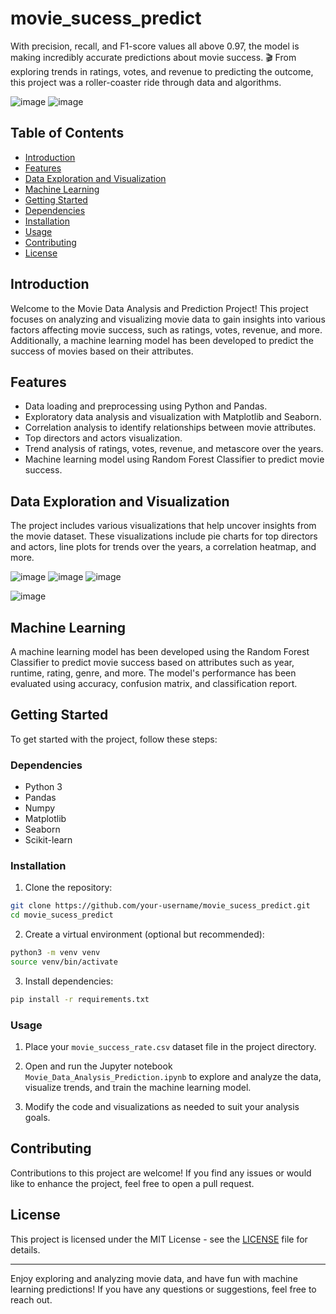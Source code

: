 # movie_sucess_predict
With precision, recall, and F1-score values all above 0.97, the model is making incredibly accurate predictions about movie success.  🎬 From exploring trends in ratings, votes, and revenue to predicting the outcome, this project was a roller-coaster ride through data and algorithms. 


![image](https://github.com/thekasyap/movie_sucess_predict/assets/113460291/c6c3b015-bae9-48f5-9e94-a1df61c85d38)
![image](https://github.com/thekasyap/movie_sucess_predict/assets/113460291/8c128026-10ca-4e79-ae31-4d17d9a20131)

## Table of Contents

- [Introduction](#introduction)
- [Features](#features)
- [Data Exploration and Visualization](#data-exploration-and-visualization)
- [Machine Learning](#machine-learning)
- [Getting Started](#getting-started)
- [Dependencies](#dependencies)
- [Installation](#installation)
- [Usage](#usage)
- [Contributing](#contributing)
- [License](#license)

## Introduction

Welcome to the Movie Data Analysis and Prediction Project! This project focuses on analyzing and visualizing movie data to gain insights into various factors affecting movie success, such as ratings, votes, revenue, and more. Additionally, a machine learning model has been developed to predict the success of movies based on their attributes.


## Features

- Data loading and preprocessing using Python and Pandas.
- Exploratory data analysis and visualization with Matplotlib and Seaborn.
- Correlation analysis to identify relationships between movie attributes.
- Top directors and actors visualization.
- Trend analysis of ratings, votes, revenue, and metascore over the years.
- Machine learning model using Random Forest Classifier to predict movie success.

## Data Exploration and Visualization

The project includes various visualizations that help uncover insights from the movie dataset. These visualizations include pie charts for top directors and actors, line plots for trends over the years, a correlation heatmap, and more.


![image](https://github.com/thekasyap/movie_sucess_predict/assets/113460291/891f5bff-4c30-491c-a031-b461fc67648d)
![image](https://github.com/thekasyap/movie_sucess_predict/assets/113460291/0367d327-a9cf-4f8b-9346-7607b505ec83)
![image](https://github.com/thekasyap/movie_sucess_predict/assets/113460291/43d4ae57-6dfd-4c63-a879-715db72da039)

![image](https://github.com/thekasyap/movie_sucess_predict/assets/113460291/6adcce16-d0b2-400d-9584-6771ed8a0931)


## Machine Learning

A machine learning model has been developed using the Random Forest Classifier to predict movie success based on attributes such as year, runtime, rating, genre, and more. The model's performance has been evaluated using accuracy, confusion matrix, and classification report.

## Getting Started

To get started with the project, follow these steps:

### Dependencies

- Python 3
- Pandas
- Numpy
- Matplotlib
- Seaborn
- Scikit-learn

### Installation

1. Clone the repository:

```bash
git clone https://github.com/your-username/movie_sucess_predict.git
cd movie_sucess_predict
```

2. Create a virtual environment (optional but recommended):

```bash
python3 -m venv venv
source venv/bin/activate
```

3. Install dependencies:

```bash
pip install -r requirements.txt
```

### Usage

1. Place your `movie_success_rate.csv` dataset file in the project directory.

2. Open and run the Jupyter notebook `Movie_Data_Analysis_Prediction.ipynb` to explore and analyze the data, visualize trends, and train the machine learning model.

3. Modify the code and visualizations as needed to suit your analysis goals.

## Contributing

Contributions to this project are welcome! If you find any issues or would like to enhance the project, feel free to open a pull request.

## License

This project is licensed under the MIT License - see the [LICENSE](LICENSE) file for details.

---

Enjoy exploring and analyzing movie data, and have fun with machine learning predictions! If you have any questions or suggestions, feel free to reach out.
